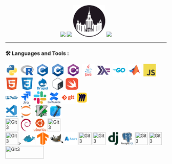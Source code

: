 <div id="header" align="center">
  <img src="https://media.giphy.com/media/IWiAPmq1HS9QZRu8PT/giphy-downsized-large.gif" width="100"/>
  <img src="https://media.giphy.com/media/hqU2KkjW5bE2v2Z7Q2/giphy.gif" width="100"/>
  <a href="https://istina.msu.ru/profile/xnikon/"><img src="https://github.com/charonxnikon/SHADERTOY_projects/blob/main/msu.png" width="100"/></a>  <a href="https://istina.msu.ru/profile/xnikon/"><img src="https://media.giphy.com/media/LdY9N2X4CrMzb4weLx/giphy.gif" width="100"/></a>
</div>

---
### :hammer_and_wrench: Languages and Tools :
<div>
  <img src="https://github.com/devicons/devicon/blob/master/icons/python/python-original.svg" title="Java" alt="Java" width="40" height="40"/>&nbsp;
  <img src="https://github.com/devicons/devicon/blob/master/icons/r/r-original.svg" title="React" alt="React" width="40" height="40"/>&nbsp;
  <img src="https://github.com/devicons/devicon/blob/master/icons/c/c-original.svg" title="Spring" alt="Spring" width="40" height="40"/>&nbsp;
  <img src="https://github.com/devicons/devicon/blob/master/icons/cplusplus/cplusplus-original.svg" title="Material UI" alt="Material UI" width="40" height="40"/>&nbsp;
   <img src="https://github.com/devicons/devicon/blob/master/icons/csharp/csharp-original.svg" title="Material UI" alt="Material UI" width="40" height="40"/>&nbsp;
   <img src="https://github.com/devicons/devicon/blob/master/icons/java/java-original-wordmark.svg" title="Firebase" alt="Firebase" width="40" height="40"/>&nbsp;
  <img src="https://github.com/devicons/devicon/blob/master/icons/haskell/haskell-original.svg" title="Redux" alt="Redux " width="40" height="40"/>&nbsp;
  <img src="https://github.com/devicons/devicon/blob/master/icons/go/go-original-wordmark.svg" title="MySQL"  alt="MySQL" width="40" height="40"/>&nbsp;
  <img src="https://github.com/devicons/devicon/blob/master/icons/matlab/matlab-original.svg" title="Firebase" alt="Firebase" width="40" height="40"/>&nbsp;
  <img src="https://github.com/devicons/devicon/blob/master/icons/javascript/javascript-original.svg" title="HTML5" alt="HTML" width="40" height="40"/>&nbsp;
  <img src="https://github.com/devicons/devicon/blob/master/icons/html5/html5-original.svg" title="HTML5" alt="HTML" width="40" height="40"/>&nbsp;
  <img src="https://github.com/devicons/devicon/blob/master/icons/css3/css3-original.svg" title="HTML54" alt="HTML54" width="40" height="40"/>&nbsp;
  <img src="https://github.com/devicons/devicon/blob/master/icons/drupal/drupal-original-wordmark.svg" title="Gatsby"  alt="Gatsby" width="40" height="40"/>&nbsp;
      <img src="https://github.com/devicons/devicon/blob/master/icons/bash/bash-plain.svg" title="Git3" **alt="Git3" width="40" height="40"/>
    <img src="https://github.com/devicons/devicon/blob/master/icons/swift/swift-original.svg" title="Gatsby"  alt="Gatsby" width="40" height="40"/>&nbsp;
  <br>
    <img src="https://github.com/devicons/devicon/blob/master/icons/trello/trello-plain-wordmark.svg" title="Git3" **alt="Git3" width="40" height="40"/>
    <img src="https://github.com/devicons/devicon/blob/master/icons/jira/jira-original-wordmark.svg" title="Git3" **alt="Git3" width="40" height="40"/>
  <img src="https://github.com/devicons/devicon/blob/master/icons/slack/slack-original.svg" title="Git3" **alt="Git3" width="40" height="40"/>
    <img src="https://github.com/devicons/devicon/blob/master/icons/confluence/confluence-original-wordmark.svg" title="Git3" **alt="Git3" width="40" height="40"/>
   <img src="https://github.com/devicons/devicon/blob/master/icons/git/git-plain-wordmark.svg" title="Git5" **alt="Git5" width="40" height="40"/>
  <img src="https://github.com/charonxnikon/ECONOMICS_RMMC/blob/main/6299f743b04c5ae587c4119d.png" title="Git3" **alt="Git3" width="40" height="40"/>
  <br>
    <img src="https://github.com/devicons/devicon/blob/master/icons/vscode/vscode-original-wordmark.svg" title="Git" **alt="Git" width="40" height="40"/>
  <img src="https://github.com/devicons/devicon/blob/master/icons/jupyter/jupyter-original.svg" title="NodeJS" alt="NodeJS" width="40" height="40"/>&nbsp;
  <img src="https://github.com/devicons/devicon/blob/master/icons/vim/vim-original.svg" title="Git3" **alt="Git3" width="40" height="40"/>
    <img src="https://github.com/devicons/devicon/blob/master/icons/xcode/xcode-original.svg" title="Git5" **alt="Git5" width="40" height="40"/>
  <br>
       <img src="https://upload.wikimedia.org/wikipedia/commons/thumb/2/22/MacOS_logo_%282017%29.svg/2060px-MacOS_logo_%282017%29.svg.png" title="Git3"**alt="Git3" width="40" height="40"/>
    <img src="https://github.com/devicons/devicon/blob/master/icons/debian/debian-original.svg" title="Git3" **alt="Git3" width="40" height="40"/>
     <img src="https://github.com/devicons/devicon/blob/master/icons/ubuntu/ubuntu-plain-wordmark.svg" title="Git3" **alt="Git3" width="40" height="40"/>
  <img src="https://upload.wikimedia.org/wikipedia/commons/thumb/2/2b/Kali-dragon-icon.svg/2048px-Kali-dragon-icon.svg.png" title="Git3" **alt="Git3" width="40" height="40"/>
  <br>
  <img src="https://upload.wikimedia.org/wikipedia/commons/thumb/9/95/TeXShop_icon.png/768px-TeXShop_icon.png" title="Git3" **alt="Git3" width="40" height="40"/>>
    <img src="https://github.com/devicons/devicon/blob/master/icons/docker/docker-original.svg" title="Git3" **alt="Git3" width="40" height="40"/>
   <img src="https://github.com/devicons/devicon/blob/master/icons/tensorflow/tensorflow-original.svg" title="Git3" **alt="Git3" width="40" height="40"/>
    <img src="https://github.com/devicons/devicon/blob/master/icons/gimp/gimp-original.svg" title="Git3" **alt="Git3" width="40" height="40"/>
  <img src="https://github.com/devicons/devicon/blob/master/icons/azure/azure-original-wordmark.svg" title="Git3" **alt="Git3" width="40" height="40"/>
  <img src="https://cdn-icons-png.flaticon.com/512/2913/2913989.png" title="Git3" **alt="Git3" width="40" height="40"/
  <img src="https://github.com/devicons/devicon/blob/master/icons/cmake/cmake-original-wordmark.svg" title="Git3" **alt="Git3" width="40" height="40"/>
    <img src="https://dbeaver.com/img/dbeaver-head.png" title="Git3" **alt="Git3" width="40" height="40"/>
  <img src="https://github.com/devicons/devicon/blob/master/icons/django/django-plain.svg" title="Git3" **alt="Git3" width="40" height="40"/>
 <img src="https://github.com/devicons/devicon/blob/master/icons/postgresql/postgresql-original-wordmark.svg" title="Git3" **alt="Git3" width="40" height="40"/>
  <img src="https://cdn.cdnlogo.com/logos/c/57/clickhouse.svg" title="Git3" **alt="Git3" width="40" height="40"/>
    <img src="https://www.clipartmax.com/png/full/256-2568235_just-tap-your-phone-to-get-hadoop-in-the-cloud-hadoop-hue.png" title="Git3" **alt="Git3" width="40" height="40"/>
  <img src="https://upload.wikimedia.org/wikipedia/commons/thumb/0/0e/Hadoop_logo.svg/1024px-Hadoop_logo.svg.png" title="Git3" **alt="Git3" width="120" height="40"/>
  
</div>

